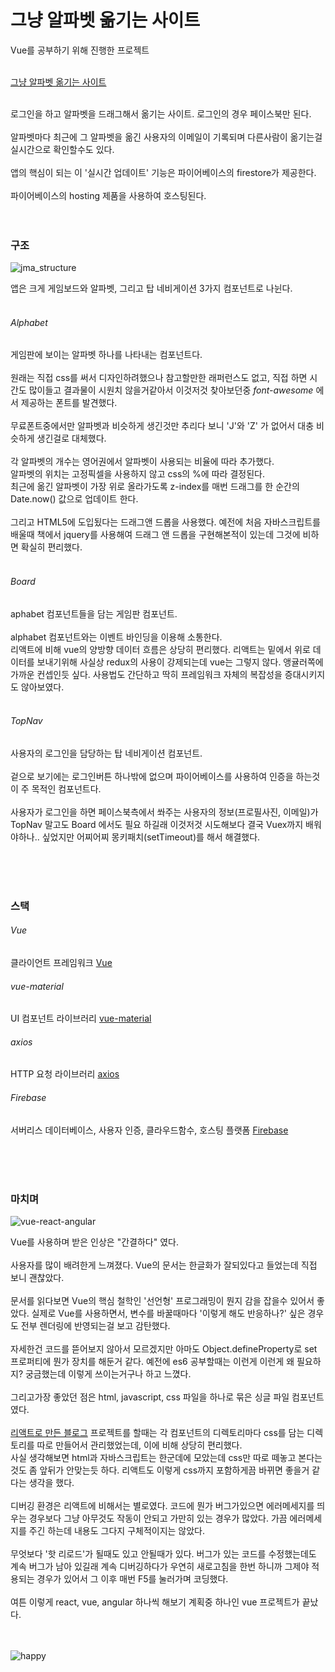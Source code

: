# 그냥 알파벳 옮기는 사이트

Vue를 공부하기 위해 진행한 프로젝트<br>
<br>

[그냥 알파벳 옮기는 사이트](http://jma.cool)

<br>
로그인을 하고 알파벳을 드래그해서 옮기는 사이트. 로그인의 경우 페이스북만 된다. <br>
<br>
알파벳마다 최근에 그 알파벳을 옮긴 사용자의 이메일이 기록되며 다른사람이 옮기는걸 실시간으로 확인할수도 있다. <br>
<br>
앱의 핵심이 되는 이 '실시간 업데이트' 기능은 파이어베이스의 firestore가 제공한다. <br>
<br>
파이어베이스의 hosting 제품을 사용하여 호스팅된다. <br>
<br>
<br>

### 구조

![jma_structure](https://user-images.githubusercontent.com/47002080/52173044-2be25200-27bf-11e9-97c9-fc39d65b0f6c.png)

앱은 크게 게임보드와 알파벳, 그리고 탑 네비게이션 3가지 컴포넌트로 나뉜다.<br>
<br>

###### Alphabet

게임판에 보이는 알파벳 하나를 나타내는 컴포넌트다. <br>
<br>
원래는 직접 css를 써서 디자인하려했으나 참고할만한 래퍼런스도 없고,  직접 하면 시간도 많이들고 결과물이 시원치 않을거같아서 이것저것 찾아보던중 *font-awesome* 에서 제공하는 폰트를 발견했다. <br>
<br>
무료폰트중에서만 알파벳과 비슷하게 생긴것만 추리다 보니 'J'와 'Z' 가 없어서 대충 비슷하게 생긴걸로 대체했다. <br>
<br>
각 알파벳의 개수는 영어권에서 알파벳이 사용되는 비율에 따라 추가했다. <br>
알파벳의 위치는 고정픽셀을 사용하지 않고 css의 %에 따라 결정된다. <br>
최근에 옮긴 알파벳이 가장 위로 올라가도록 z-index를 매번 드래그를 한 순간의 Date.now() 값으로 업데이트 한다. <br>
<br>
그리고 HTML5에 도입됬다는 드래그앤 드롭을 사용했다. 예전에 처음 자바스크립트를 배울때 책에서 jquery를 사용해여 드래그 앤 드롭을 구현해본적이 있는데 그것에 비하면 확실히 편리했다. <br>
<br>

###### Board

aphabet 컴포넌트들을 담는 게임판 컴포넌트. <br>
<br>
alphabet 컴포넌트와는 이벤트 바인딩을 이용해 소통한다. <br>
리액트에 비해 vue의 양방향 데이터 흐름은 상당히 편리했다. 리액트는 밑에서 위로 데이터를 보내기위해 사실상 redux의 사용이 강제되는데 vue는 그렇지 않다. 앵귤러쪽에 가까운 컨셉인듯 싶다. 사용법도 간단하고 딱히 프레임워크 자체의 복잡성을 증대시키지도 않아보였다. <br>
<br>

###### TopNav

사용자의 로그인을 담당하는 탑 네비게이션 컴포넌트. <br>
<br>
겉으로 보기에는 로그인버튼 하나밖에 없으며 파이어베이스를 사용하여 인증을 하는것이 주 목적인 컴포넌트다. <br>
<br>
사용자가 로그인을 하면 페이스북측에서 쏴주는 사용자의 정보(프로필사진, 이메일)가 TopNav 말고도 Board 에서도 필요 하길래 이것저것 시도해보다 결국 Vuex까지 배워야하나.. 싶었지만 어찌어찌 몽키패치(setTimeout)를 해서 해결했다. <br>
<br>

<br>
<br>

### 스택

###### Vue
클라이언트 프레임워크
[Vue](https://vuejs.org/)

###### vue-material
UI 컴포넌트 라이브러리
[vue-material](https://vuematerial.io/)

###### axios
HTTP 요청 라이브러리
[axios](https://www.npmjs.com/package/axios)

###### Firebase
서버리스 데이터베이스, 사용자 인증, 클라우드함수, 호스팅 플랫폼
[Firebase](https://firebase.google.com/?hl=ko)

<br>
<br>
<br>

### 마치며

![vue-react-angular](https://user-images.githubusercontent.com/47002080/52172631-0fdab280-27b7-11e9-9a36-f3c07704c2f9.jpg)

Vue를 사용하며 받은 인상은 "간결하다" 였다. <br>
<br>
사용자를 많이 배려한게 느껴졌다. Vue의 문서는 한글화가 잘되있다고 들었는데 직접 보니 괜찮았다. <br>
<br>
문서를 읽다보면 Vue의 핵심 철학인 '선언형' 프로그래밍이 뭔지 감을 잡을수 있어서 좋았다. 실제로 Vue를 사용하면서, 변수를 바꿀때마다 '이렇게 해도 반응하나?' 싶은 경우도 전부 렌더링에 반영되는걸 보고 감탄했다. <br>
<br>
자세한건 코드를 뜯어보지 않아서 모르겠지만 아마도 Object.defineProperty로 set 프로퍼티에 뭔가 장치를 해둔거 같다. 예전에 es6 공부할때는 이런게 이런게 왜 필요하지? 궁금했는데 이렇게 쓰이는거구나 하고 느꼈다. <br>
<br>
그리고가장 좋았던 점은 html, javascript, css 파일을 하나로 묶은 싱글 파일 컴포넌트였다. <br>
<br>
[리액트로 만든 블로그](https://github.com/seyoongit/blog) 프로젝트를 할때는 각 컴포넌트의 디렉토리마다 css를 담는 디렉토리를 따로 만들어서 관리했었는데, 이에 비해 상당히 편리했다. <br>
사실 생각해보면 html과 자바스크립트는 한군데에 모았는데 css만 따로 떼놓고 본다는것도 좀 앞뒤가 안맞는듯 하다. 리액트도 이렇게 css까지 포함하게끔 바뀌면 좋을거 같다는 생각을 했다. <br>
<br>
디버깅 환경은 리액트에 비해서는 별로였다. 코드에 뭔가 버그가있으면 에러메세지를 띄우는 경우보다 그냥 아무것도 작동이 안되고 가만히 있는 경우가 많았다. 가끔 에러메세지를 주긴 하는데 내용도 그다지 구체적이지는 않았다. <br>
<br>
무엇보다 '핫 리로드'가 될때도 있고 안될때가 있다. 버그가 있는 코드를 수정했는데도 계속 버그가 남아 있길래 계속 디버깅하다가 우연히 새로고침을 한번 하니까 그제야 적용되는 경우가 있어서 그 이후 매번 F5를 눌러가며 코딩했다. <br>
<br>
여튼 이렇게 react, vue, angular 하나씩 해보기 계획중 하나인 vue 프로젝트가 끝났다.  
<br>
<br>

![happy](https://user-images.githubusercontent.com/47002080/52172621-c5f1cc80-27b6-11e9-81e8-27887a72cd9c.gif)


 

